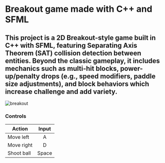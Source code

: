 # Breakout game made with C++ and SFML
## This project is a 2D Breakout-style game built in C++ with SFML, featuring Separating Axis Theorem (SAT) collision detection between entities. Beyond the classic gameplay, it includes mechanics such as multi-hit blocks, power-up/penalty drops (e.g., speed modifiers, paddle size adjustments), and block behaviors which increase challenge and add variety.

![breakout](https://github.com/user-attachments/assets/27b46858-fc72-48c1-8ddd-4a4baf0c5798)

### Controls
| Action  | Input |
| ------------- |:-------------:|
| Move left     | A             |
| Move right    | D             |
| Shoot ball    | Space         |
